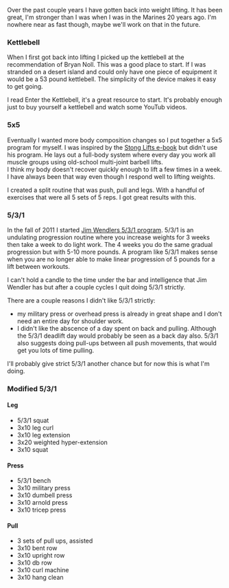 Over the past couple years I have gotten back into weight lifting.  It has
been great, I'm stronger than I was when I was in the Marines 20 years ago.
I'm nowhere near as fast though, maybe we'll work on that in the future.

### Kettlebell ###
When I first got back into lifting I picked up the kettlebell at the 
recommendation of Bryan Noll.  This was a good place to start.  If I was
stranded on a desert island and could only have one piece of equipment it
would be a 53 pound kettlebell.  The simplicity of the device makes it
easy to get going.

I read Enter the Kettlebell, it's a great resource to start.  It's probably
enough just to buy yourself a kettlebell and watch some YouTub videos.

### 5x5 ###
Eventually I wanted more body composition changes so I put together a
5x5 program for myself.  I was inspired by the [Stong Lifts e-book](http://stronglifts.com/)
but didn't use his program.  He lays out a full-body system where every
day you work all muscle groups using old-school multi-joint barbell lifts.  
I think my body doesn't recover quickly 
enough to lift a few times in a week.  I have always been that way even
though I respond well to lifting weights.

I created a split routine that was push, pull and legs.  With a handful
of exercises that were all 5 sets of 5 reps.  I got great results with this.

### 5/3/1 ###
In the fall of 2011 I started [Jim Wendlers 5/3/1 program](http://www.jimwendler.com/).
5/3/1 is an undulating progression routine where you increase weights for 3 weeks
then take a week to do light work.  The 4 weeks you do the same gradual progression
but with 5-10 more pounds.  A program like 5/3/1 makes sense when you are no 
longer able to make linear progression of 5 pounds for a lift between workouts.

I can't hold a candle to the time under the bar and intelligence that Jim Wendler
has but after a couple cycles I quit doing 5/3/1 strictly.

There are a couple reasons I didn't like 5/3/1 strictly:
* my military press or overhead press is already in great shape and I don't need 
  an entire day for shoulder work.
* I didn't like the abscence of a day spent on back and pulling.  Although the
  5/3/1 deadlift day would probably be seen as a back day also.  5/3/1 also suggests
  doing pull-ups between all push movements, that would get you lots of time pulling.

I'll probably give strict 5/3/1 another chance but for now this is what I'm doing.

### Modified 5/3/1 ###
#### Leg ####
* 5/3/1 squat
* 3x10 leg curl
* 3x10 leg extension
* 3x20 weighted hyper-extension
* 3x10 squat 

#### Press ####
* 5/3/1 bench
* 3x10 military press
* 3x10 dumbell press
* 3x10 arnold press
* 3x10 tricep press

#### Pull ####
* 3 sets of pull ups, assisted
* 3x10 bent row
* 3x10 upright row
* 3x10 db row
* 3x10 curl machine
* 3x10 hang clean


